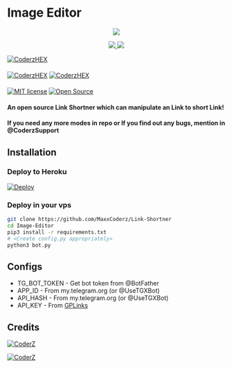 # Image Editor

<p align="center">
  <a href="https://www.python.org">
    <img src="http://ForTheBadge.com/images/badges/made-with-python.svg">

  </a>
</p>
<p align="center">
  <a href="https://github.com/MaxxCoderz/Link-Shortner/stargazers">
    <img src="https://img.shields.io/github/stars/MaxxCoderZ/Link-Shortner?style=social">

  </a>
  
  <a href="https://github.com/MaxxCoderZ/Link-Shortner/fork">
    <img src="https://img.shields.io/github/forks/MaxxcoderZ/link-shortner?label=Fork&style=social">

  </a>  
</p>

[![CoderzHEX](https://img.shields.io/badge/CoderzHEX-Channel-orange?style=for-the-badge&logo=telegram)](https://telegram.dog/CoderzHEX)  
ㅤㅤㅤㅤㅤㅤㅤ  
[![CoderzHEX](https://img.shields.io/badge/CoderzHEX-Support-red?style=flat&logo=telegram)](https://telegram.dog/Coderzsupport)  [![CoderzHEX](https://img.shields.io/badge/CoderzHEX-Website-red?style=flat&logo=CodersRank)](https://NexonHEXIN.weebly.com)  
ㅤㅤㅤㅤㅤㅤㅤ  
[![MIT license](https://img.shields.io/badge/License-MIT-blue?style=flat)](https://github.com/MaxxCoderZ/Link-Shortner/blob/main/COPYING)  [![Open Source](https://badges.frapsoft.com/os/v2/open-source.svg?v=103)](https://github.com/MaxxCoderZ/Link-Shortner)





#### An open source Link Shortner which can manipulate an Link to short Link!
#### If you need any more modes in repo or If you find out any bugs, mention in @CoderzSupport

## Installation

### Deploy to Heroku
[![Deploy](https://www.herokucdn.com/deploy/button.svg)](https://heroku.com/deploy?template=https://github.com/MaxxCoderZ/Link-Shortner)

### Deploy in your vps
```sh
git clone https://github.com/MaxxCoderz/Link-Shortner
cd Image-Editor
pip3 install -r requirements.txt
# <Create config.py appropriately>
python3 bot.py
```

## Configs

* TG_BOT_TOKEN  - Get bot token from @BotFather
* APP_ID        - From my.telegram.org (or @UseTGXBot)
* API_HASH      - From my.telegram.org (or @UseTGXBot)
* API_KEY  - From [GPLinks](https://gplinks.in/member/tools/api)

## Credits

[![CoderZ](https://img.shields.io/badge/Stack_Overflow-FE7A16?style=for-the-badge&logo=stack-overflow&logoColor=white)](https://stackoverflow.com/)

[![CoderZ](https://img.shields.io/badge/Pyrogram%20-%23F37626.svg?&style=for-the-badge&logo=telegram&logoColor=white)](https://github.com/pyrogram/pyrogram)
